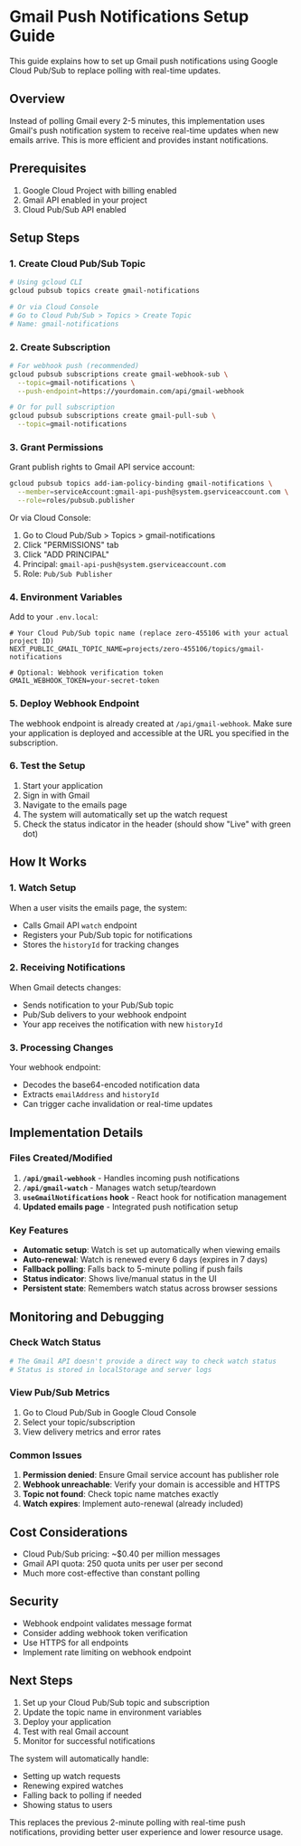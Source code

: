# Gmail Push Notifications Setup Guide

This guide explains how to set up Gmail push notifications using Google Cloud Pub/Sub to replace polling with real-time updates.

## Overview

Instead of polling Gmail every 2-5 minutes, this implementation uses Gmail's push notification system to receive real-time updates when new emails arrive. This is more efficient and provides instant notifications.

## Prerequisites

1. Google Cloud Project with billing enabled
2. Gmail API enabled in your project
3. Cloud Pub/Sub API enabled

## Setup Steps

### 1. Create Cloud Pub/Sub Topic

```bash
# Using gcloud CLI
gcloud pubsub topics create gmail-notifications

# Or via Cloud Console
# Go to Cloud Pub/Sub > Topics > Create Topic
# Name: gmail-notifications
```

### 2. Create Subscription

```bash
# For webhook push (recommended)
gcloud pubsub subscriptions create gmail-webhook-sub \
  --topic=gmail-notifications \
  --push-endpoint=https://yourdomain.com/api/gmail-webhook

# Or for pull subscription
gcloud pubsub subscriptions create gmail-pull-sub \
  --topic=gmail-notifications
```

### 3. Grant Permissions

Grant publish rights to Gmail API service account:

```bash
gcloud pubsub topics add-iam-policy-binding gmail-notifications \
  --member=serviceAccount:gmail-api-push@system.gserviceaccount.com \
  --role=roles/pubsub.publisher
```

Or via Cloud Console:
1. Go to Cloud Pub/Sub > Topics > gmail-notifications
2. Click "PERMISSIONS" tab
3. Click "ADD PRINCIPAL"
4. Principal: `gmail-api-push@system.gserviceaccount.com`
5. Role: `Pub/Sub Publisher`

### 4. Environment Variables

Add to your `.env.local`:

```env
# Your Cloud Pub/Sub topic name (replace zero-455106 with your actual project ID)
NEXT_PUBLIC_GMAIL_TOPIC_NAME=projects/zero-455106/topics/gmail-notifications

# Optional: Webhook verification token
GMAIL_WEBHOOK_TOKEN=your-secret-token
```

### 5. Deploy Webhook Endpoint

The webhook endpoint is already created at `/api/gmail-webhook`. Make sure your application is deployed and accessible at the URL you specified in the subscription.

### 6. Test the Setup

1. Start your application
2. Sign in with Gmail
3. Navigate to the emails page
4. The system will automatically set up the watch request
5. Check the status indicator in the header (should show "Live" with green dot)

## How It Works

### 1. Watch Setup
When a user visits the emails page, the system:
- Calls Gmail API `watch` endpoint
- Registers your Pub/Sub topic for notifications
- Stores the `historyId` for tracking changes

### 2. Receiving Notifications
When Gmail detects changes:
- Sends notification to your Pub/Sub topic
- Pub/Sub delivers to your webhook endpoint
- Your app receives the notification with new `historyId`

### 3. Processing Changes
Your webhook endpoint:
- Decodes the base64-encoded notification data
- Extracts `emailAddress` and `historyId`
- Can trigger cache invalidation or real-time updates

## Implementation Details

### Files Created/Modified

1. **`/api/gmail-webhook`** - Handles incoming push notifications
2. **`/api/gmail-watch`** - Manages watch setup/teardown
3. **`useGmailNotifications` hook** - React hook for notification management
4. **Updated emails page** - Integrated push notification setup

### Key Features

- **Automatic setup**: Watch is set up automatically when viewing emails
- **Auto-renewal**: Watch is renewed every 6 days (expires in 7 days)
- **Fallback polling**: Falls back to 5-minute polling if push fails
- **Status indicator**: Shows live/manual status in the UI
- **Persistent state**: Remembers watch status across browser sessions

## Monitoring and Debugging

### Check Watch Status
```bash
# The Gmail API doesn't provide a direct way to check watch status
# Status is stored in localStorage and server logs
```

### View Pub/Sub Metrics
1. Go to Cloud Pub/Sub in Google Cloud Console
2. Select your topic/subscription
3. View delivery metrics and error rates

### Common Issues

1. **Permission denied**: Ensure Gmail service account has publisher role
2. **Webhook unreachable**: Verify your domain is accessible and HTTPS
3. **Topic not found**: Check topic name matches exactly
4. **Watch expires**: Implement auto-renewal (already included)

## Cost Considerations

- Cloud Pub/Sub pricing: ~$0.40 per million messages
- Gmail API quota: 250 quota units per user per second
- Much more cost-effective than constant polling

## Security

- Webhook endpoint validates message format
- Consider adding webhook token verification
- Use HTTPS for all endpoints
- Implement rate limiting on webhook endpoint

## Next Steps

1. Set up your Cloud Pub/Sub topic and subscription
2. Update the topic name in environment variables
3. Deploy your application
4. Test with real Gmail account
5. Monitor for successful notifications

The system will automatically handle:
- Setting up watch requests
- Renewing expired watches
- Falling back to polling if needed
- Showing status to users

This replaces the previous 2-minute polling with real-time push notifications, providing better user experience and lower resource usage. 